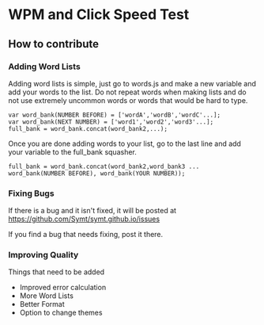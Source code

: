 # WPM and Click Speed Test

## How to contribute

### Adding Word Lists
Adding word lists is simple, just go to words.js and make a new variable and add your words to the list. Do not repeat words when making lists and do not use extremely uncommon words or words that would be hard to type.
```
var word_bank(NUMBER BEFORE) = ['wordA','wordB','wordC'...];
var word_bank(NEXT NUMBER) = ['word1','word2','word3'...];
full_bank = word_bank.concat(word_bank2,...);
```
Once you are done adding words to your list, go to the last line and add your variable to the full_bank squasher.
```
full_bank = word_bank.concat(word_bank2,word_bank3 ... word_bank(NUMBER BEFORE), word_bank(YOUR NUMBER));
```

### Fixing Bugs
If there is a bug and it isn't fixed, it will be posted at https://github.com/Symt/symt.github.io/issues

If you find a bug that needs fixing, post it there.

### Improving Quality
Things that need to be added

- Improved error calculation
- More Word Lists
- Better Format
- Option to change themes
